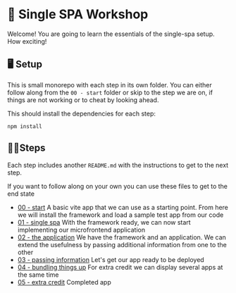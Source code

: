 # 👻 Single SPA Workshop

Welcome! You are going to learn the essentials of the single-spa setup. How exciting!

## 🖥️ Setup

This is small monorepo with each step in its own folder. You can either follow
along from the `00 - start` folder or skip to the step we are on, if things are
not working or to cheat by looking ahead.

This should install the dependencies for each step:

```shell
npm install
```


## 🏃‍♂️Steps

Each step includes another `README.md` with the instructions to get to the next step.

If you want to follow along on your own you can use these files to get to the end state

* [00 - start](./00%20-%20start) A basic vite app that we can use as a starting point.
From here we will install the framework and load a sample test app from our code
* [01 - single spa](./01%20-%20single%20spa) With the framework ready, we can now
start implementing our microfrontend application
* [02 - the application](./02%20-%20the%20application) We have the framework and an
application. We can extend the usefulness by passing additional information from one to the other
* [03 - passing information](./03%20-%20passing%20information) Let's get our app ready to be deployed
* [04 - bundling things up](./04%20-%20bundling%20things%20up) For extra credit we can display several apps at the same time
* [05 - extra credit](./05%20-%20extra%20credit) Completed app
